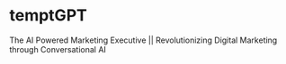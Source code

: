 # temptGPT
The AI Powered Marketing Executive || Revolutionizing Digital Marketing through Conversational AI
